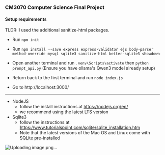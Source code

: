 ### CM3070 Computer Science Final Project ###

#### Setup requirements ####
TLDR:
I used the additional sanitize-html packages.
- Run ```npm init```
- Run ```npm install --save express express-validator ejs body-parser method-override mysql sqlite3 sanitize-html better-sqlite3 showdown```

- Open another terminal and run ```.venv\Scripts\activate``` then ```python prompt_api.py``` (Ensure you have ollama's Qwen3 model already setup)

- Return back to the first terminal and run ```node index.js```

- Go to http://localhost:3000/
--------------------------------------------------------------------------------------------------------------------------

* NodeJS 
    - follow the install instructions at https://nodejs.org/en/
    - we recommend using the latest LTS version
* Sqlite3 
    - follow the instructions at https://www.tutorialspoint.com/sqlite/sqlite_installation.htm 
    - Note that the latest versions of the Mac OS and Linux come with SQLite pre-installed

![Uploading image.png…]()
